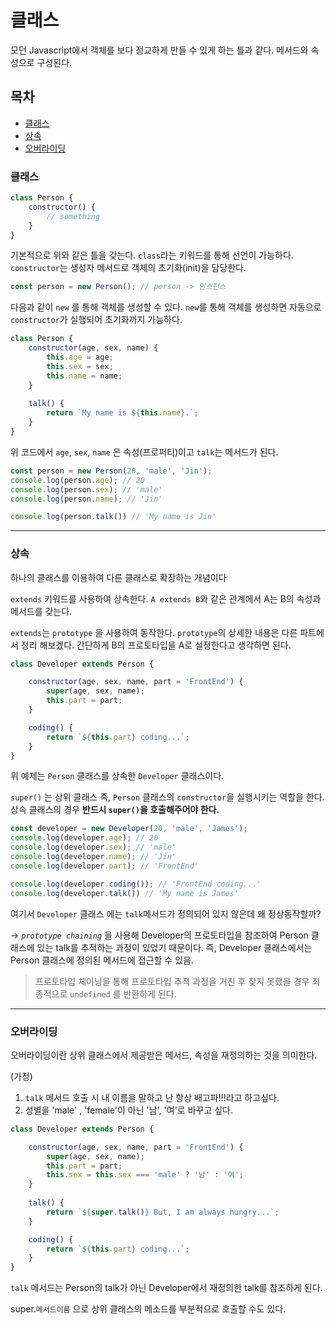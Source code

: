 # 클래스

모던 Javascript에서 객체를 보다 정교하게 만들 수 있게 하는 틀과 같다. 메서드와 속성으로 구성된다.

## 목차
- [클래스](#클래스)
- [상속](#상속)
- [오버라이딩](#오버라이딩)

### 클래스

```javascript
class Person {
    constructor() {
        // something
    }
}
```
기본적으로 위와 같은 틀을 갖는다.
`class`라는 키워드를 통해 선언이 가능하다.
`constructor`는 생성자 메서드로 객체의 초기화(init)을 담당한다.
```javascript
const person = new Person(); // person -> 인스턴스
```
다음과 같이 `new` 를 통해 객체를 생성할 수 있다.
`new`를 통해 객체를 생성하면 자동으로 `constructor`가 실행되어 초기화까지 가능하다.

```javascript
class Person {
    constructor(age, sex, name) {
        this.age = age;
        this.sex = sex;
        this.name = name;
    }
    
    talk() {
        return `My name is ${this.name}.`;
    }
}
```

위 코드에서 `age`, `sex`, `name` 은 속성(프로퍼티)이고 
`talk`는 메서드가 된다.

```javascript
const person = new Person(20, 'male', 'Jin');
console.log(person.age); // 20
console.log(person.sex); // 'male'
console.log(person.name); // 'Jin'

console.log(person.talk()) // 'My name is Jin'
```
---

### 상속
하나의 클래스를 이용하여 다른 클래스로 확장하는 개념이다

`extends` 키워드를 사용하여 상속한다.
`A extends B`와 같은 관계에서 A는 B의 속성과 메서드를 갖는다.

`extends`는 `prototype` 을 사용하여 동작한다.
`prototype`의 상세한 내용은 다른 파트에서 정리 해보겠다.
간단하게 B의 프로토타입을 A로 설정한다고 생각하면 된다.


```javascript
class Developer extends Person {

    constructor(age, sex, name, part = 'FrontEnd') {
        super(age, sex, name);
        this.part = part;
    }

    coding() {
        return `${this.part} coding...`;
    }
}
```
위 예제는 `Person` 클래스를 상속한 `Developer` 클래스이다.

`super()` 는 상위 클래스 즉, `Person` 클래스의 `constructor`을 실행시키는 역할을 한다. 상속 클래스의 경우 **반드시 `super()`을 호출해주어야 한다.** 




```javascript
const developer = new Developer(20, 'male', 'James');
console.log(developer.age); // 20
console.log(developer.sex); // 'male'
console.log(developer.name); // 'Jin'
console.log(developer.part); // 'FrontEnd'

console.log(developer.coding()); // 'FrontEnd coding...'
console.log(developer.talk()) // 'My name is James'
```

여기서 `Developer` 클래스 에는 `talk`메서드가 정의되어 있지 않은데 왜 정상동작할까? 

-> *`prototype chaining`* 을 사용해 Developer의 프로토타입을 참조하여 Person 클래스에 있는 talk를 추적하는 과정이 있었기 때문이다. 
즉, Developer 클래스에서는 Person 클래스에 정의된 메서드에 접근할 수 있음.
> 프로토타입 체이닝을 통해 프로토타입 추적 과정을 거친 후 찾지 못했을 경우 최종적으로 `undefined` 를 반환하게 된다.

---

### 오버라이딩

오버라이딩이란 상위 클래스에서 제공받은 메서드, 속성을 재정의하는 것을 의미한다.

(가정)
1. `talk` 메서드 호출 시 내 이름을 말하고 난 항상 배고파!!!라고 하고싶다.
2. 성별을 'male' , 'female'이 아닌 '남', '여'로 바꾸고 싶다.

```javascript
class Developer extends Person {

    constructor(age, sex, name, part = 'FrontEnd') {
        super(age, sex, name);
        this.part = part;
        this.sex = this.sex === 'male' ? '남' : '여';
    }
    
    talk() {
        return `${super.talk()} But, I am always hungry...`;
    }

    coding() {
        return `${this.part} coding...`;
    }
}
```

`talk` 메서드는 Person의 talk가 아닌 Developer에서 재정의한 talk를 참조하게 된다.

super.`메서드이름` 으로 상위 클래스의 메소드를 부분적으로 호출할 수도 있다.
